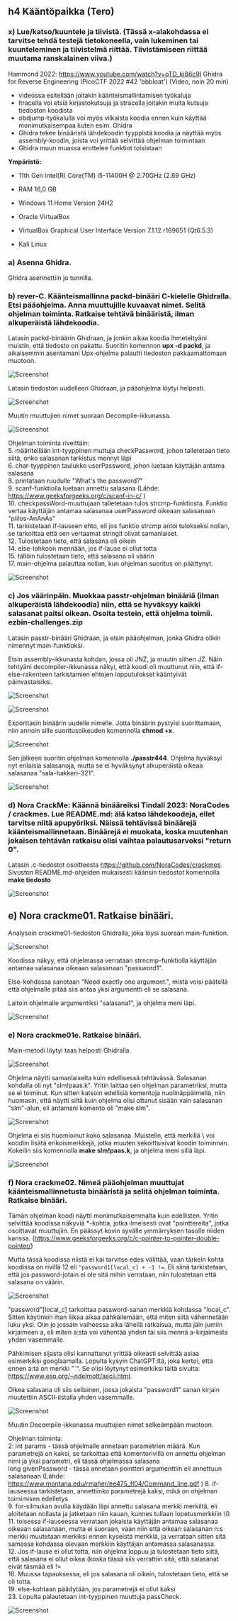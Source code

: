 ## h4 Kääntöpaikka (Tero)

### x) Lue/katso/kuuntele ja tiivistä. (Tässä x-alakohdassa ei tarvitse tehdä testejä tietokoneella, vain lukeminen tai kuunteleminen ja tiivistelmä riittää. Tiivistämiseen riittää muutama ranskalainen viiva.)

Hammond 2022: https://www.youtube.com/watch?v=oTD_ki86c9I Ghidra for Reverse Engineering (PicoCTF 2022 #42 'bbbloat') (Video, noin 20 min)
- videossa esitellään joitakin käänteismallintamisen työkaluja
- ltracella voi etsiä kirjastokutsuja ja stracella joitakin muita kutsuja tiedoston koodista
- obdjump-työkalulla voi myös vilkaista koodia ennen kuin käyttää monimutkaisempaa kuten esim. Ghidra
- Ghidra tekee binääristä lähdekoodin tyyppistä koodia ja näyttää myös assembly-koodin, joista voi yrittää selvittää ohjelman toimintaan
- Ghidra muun muassa erottelee funktiot toisistaan 


__Ympäristö:__
- 11th Gen Intel(R) Core(TM) i5-11400H @ 2.70GHz (2.69 GHz)
- RAM 16,0 GB
- Windows 11 Home Version 24H2

- Oracle VirtualBox
- VirtualBox Graphical User Interface Version 7.1.12 r169651 (Qt6.5.3)

- Kali Linux 

### a) Asenna Ghidra.
Ghidra asennettiin jo tunnilla.

### b) rever-C. Käänteismallinna packd-binääri C-kielelle Ghidralla. Etsi pääohjelma. Anna muuttujille kuvaavat nimet. Selitä ohjelman toiminta. Ratkaise tehtävä binääristä, ilman alkuperäistä lähdekoodia. 

Latasin packd-binäärin Ghidraan, ja jonkin aikaa koodia ihmeteltyäni muistin, että tiedosto on pakattu. Suoritin komennon __upx -d packd__, ja aikaisemmin asentamani Upx-ohjelma palautti tiedoston pakkaamattomaan muotoon.

![Screenshot](h4_unpackd.png)

Latasin tiedoston uudelleen Ghidraan, ja pääohjelma löytyi helposti.

![Screenshot](h4_alkup.png)

Muutin muuttujien nimet suoraan Decompile-ikkunassa.

![Screenshot](packd_rn.png)

Ohjelman toiminta riveittäin:  
5. määritellään int-tyyppinen muttuja checkPassword, johon talletetaan tieto siitä, onko salasanan tarkistus mennyt läpi  
6. char-tyyppinen taulukko userPassword, johon luetaan käyttäjän antama salasana  
8. printataan ruudulle "What's the password?"  
9. scanf-funktiolla luetaan annettu salasana  (Lähde: 
https://www.geeksforgeeks.org/c/scanf-in-c/ )  
10. checkpassWord-muuttujaan talletetaan tulos strcmp-funktiosta. Funktio vertaa käyttäjän antamaa salasanaa userPassword oikeaan salasanaan "piilos-AnAnAs"  
11. tarkistetaan if-lauseen ehto, eli jos funktio strcmp antoi tulokseksi nollan, se tarkoittaa että sen vertaamat stringit olivat samanlaiset.   
12. Tulostetaan tieto, että salasana oli oikein  
14. else-lohkoon mennään, jos if-lause ei ollut totta  
15. tällöin tulostetaan tieto, että salasana oli väärin  
17. main-ohjelma palauttaa nollan, kun ohjelman suoritus on päättynyt.  

![Screenshot](packd_rn2.png)

### c) Jos väärinpäin. Muokkaa passtr-ohjelman binääriä (ilman alkuperäistä lähdekoodia) niin, että se hyväksyy kaikki salasanat paitsi oikean. Osoita testein, että ohjelma toimii. ezbin-challenges.zip

Latasin passtr-binääri Ghidraan, ja etsin pääohjelman, jonka Ghidra olikin nimennyt main-funktioksi. 

Etsin assembly-ikkunasta kohdan, jossa oli JNZ, ja muutin siihen JZ. Näin tehtyäni decompiler-ikkunassa näkyi, että koodi oli muuttunut niin, että if-else-rakenteen tarkistamien ehtojen lopputulokset kääntyivät päinvastaisiksi.

![Screenshot](h4jnz.png)


![Screenshot](h4jz.png)


Exporttasin binäärin uudelle nimelle. Jotta binäärin pystyisi suorittamaan, niin annoin sille suoritusoikeuden komennolla __chmod +x__.

![Screenshot](h4_export.png)

Sen jälkeen suoritin ohjelman komennolla __./passtr444__. Ohjelma hyväksyi nyt erilaisia salasanoja, mutta se ei hyväksynyt alkuperäistä oikeaa salasanaa "sala-hakkeri-321".

![Screenshot](h4_nobonus.png)

### d) Nora CrackMe: Käännä binääreiksi Tindall 2023: NoraCodes / crackmes. Lue README.md: älä katso lähdekoodeja, ellet tarvitse niitä apupyöriksi. Näissä tehtävissä binäärejä käänteismallinnetaan. Binäärejä ei muokata, koska muutenhan jokaisen tehtävän ratkaisu olisi vaihtaa palautusarvoksi "return 0".

Latasin .c-tiedostot osoitteesta https://github.com/NoraCodes/crackmes. Sivuston README.md-ohjeiden mukaisesti käänsin tiedostot komennolla __make tiedosto__

![Screenshot](h4_make.png)

## e) Nora crackme01. Ratkaise binääri.

Analysoin crackme01-tiedoston Ghidralla, joka löysi suoraan main-funktion.

![Screenshot](h4_c01.png)

Koodissa näkyy, että ohjelmassa verrataan strncmp-funktiolla käyttäjän antamaa salasanaa oikeaan salasanaan "password1". 

Else-kohdassa sanotaan "Need exactly one argument.", mistä voisi päätellä että ohjelmalle pitää siis antaa yksi argumentti eli se salasana.

Laitoin ohjelmalle argumentiksi "salasana1", ja ohjelma meni läpi.

![Screenshot](h4_c01ok.png)

### e) Nora crackme01e. Ratkaise binääri.

Main-metodi löytyi taas helposti Ghidralla. 

![Screenshot](h4_comp.png)

Ohjelma näytti samanlaiselta kuin edellisessä tehtävässä. Salasanan kohdalla oli nyt "slm!paas.k". Yritin laittaa sen ohjelman parametriksi, mutta se ei toiminut. Kun sitten katsoin edellisiä komentoja nuolinäppäimellä, niin huomasin, että näytti siltä kuin ohjelma olisi ottanut sisään vain salasanan "slm"-alun, eli antamani komento oli "make slm".

![Screenshot](h4_c1eslm.png)

Ohjelma ei siis huomioinut koko salasanaa. Muistelin, että merkillä \ voi koodiin lisätä erikoismerkkejä, jotka muuten sekoittaisivat koodin toiminnan. Kokeilin siis komennolla __make slm\!paas.k__, ja ohjelma meni sillä läpi.

![Screenshot](h4_c1eslmok.png)



### f) Nora crackme02. Nimeä pääohjelman muuttujat käänteismallinnetusta binääristä ja selitä ohjelman toiminta. Ratkaise binääri.

Tämän ohjelman koodi näytti monimutkaisemmalta kuin edellisten. Yritin selvittää koodissa näkyviä *-kohtia, jotka ilmeisesti ovat "pointtereita", jotka osoittavat muuttujiin. En päässyt kovin syvälle ymmärryksen tasolle niiden kanssa. (https://www.geeksforgeeks.org/c/c-pointer-to-pointer-double-pointer/)

Mutta tässä koodissa niistä ei kai tarvitse edes välittää, vaan tärkein kohta koodissa on rivillä 12 eli `"password1[local_c] + -1 !=`. Eli siinä tarkistetaan, että jos password-jotain ei ole sitä mihin verrataan, niin tulostetaan että salasana on väärin.

![Screenshot](h4_cror.png)



"password"[local_c] tarkoittaa password-sanan merkkiä kohdassa "local_c". Sitten käytinkin ihan liikaa aikaa pähkäilemään, että miten siitä vähennetään luku yksi. Olin jo jossain vaiheessa aika lähellä ratkaisua, mutta jäin jumiin kirjaimeen a, eli miten a:sta voi vähentää yhden tai siis mennä a-kirjaimesta yhden vasemmalle. 

Pähkimisen sijasta olisi kannattanut yrittää oikeasti selvittää asiaa esimerkiksi googlaamalla. Lopulta kysyin ChatGPT:ltä, joka kertoi, että ennen a:ta on merkki "`". Se olisi löytynyt esimerkiksi tältä sivulta: https://www.eso.org/~ndelmott/ascii.html. 

Oikea salasana oli siis sellainen, jossa jokaista "password1" sanan kirjain muutettiin ASCII-listalla yhden vasemmalle.

![Screenshot](h4_cror.png)




Muutin Decompile-ikkunassa muuttujien nimet selkeämpään muotoon.

Ohjelman toiminta:    
2: int params - tässä ohjelmalle annetaan parametrien määrä. Kun parametrejä on kaksi, se tarkoittaa että komentorivillä on annettu ohjelman nimi ja yksi parametri, eli tässä ohjelmassa salasana   
long givenPassword - tässä annetaan pointteri argumenttiin eli annettuun salasanaan (Lähde: https://www.montana.edu/rmaher/ee475_fl04/Command_line.pdf )
8. if-lauseessa tarkistetaan, annettiinko parametrejä kaksi, mikä on ohjelman toimimisen edelletys  
9. for-silmukan avulla käydään läpi annettu salasana merkki merkiltä, eli aloitetaan nollasta ja jatketaan niin kauan, kunnes tullaan lopetusmerkkiin \0  
11. toisessa if-lauseessa verrataan jokaista käyttäjän antamaa salasanaa oikeaan salasanaan, mutta ei suoraan, vaan niin että oikean salasanan n:s merkki muutetaan merkiksi ennen kyseistä merkkiä, ja verrataan sitten sitä samassa kohdassa olevaan merkkiin käyttäjän antamassa salasanassa.   
12. Jos if-lause ei ollut totta, niin ohjelma loppuu ja tulostetaan tieto siitä, että salasana ei ollut oikea (koska tässä siis verrattiin sitä, että salasanat eivät täsmää eli !=  
16. Muussa tapauksessa, eli jos salasana oli oikein, tulostetaan tieto, että se oli totta.  
19. else-kohtaan päädytään, jos parametrejä ei ollut kaksi  
23. Lopulta palautetaan int-tyyppinen muuttuja passCheck.  

![Screenshot](h4_vikaa.png)





    
